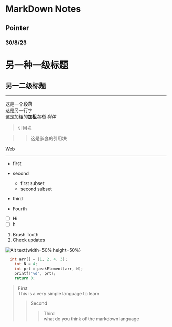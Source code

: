 # MarkDown Notes 
## Pointer 

### 30/8/23

另一种一级标题
==============

另一二级标题
--


***

这是一个段落  
这是另一行字  
这是加粗的**加粗**_加粗_
*斜体*


>引用块         

>>这是嵌套的引用块  




[Web](Test.md)


---
- first 
- second 
  - first subset
  - second subset

- third 
- Fourth 


- [ ] Hi 
- [ ] h

1. Brush Tooth 
2. Check updates 


![Alt text](image.png){width=50% height=50%}
  

```c
  int arr[] = {1, 2, 4, 3};
    int N = 4;
    int prt = peakElement(arr, N);
    printf("%d", prt);
    return 0; 
```

>First  
This is a very simple language to learn 
>>Second 
>>> Third  
what do you think of the markdown language 





















